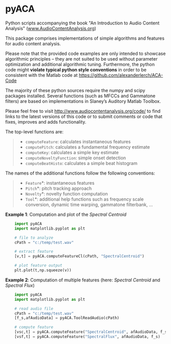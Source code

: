 # pyACA
Python scripts accompanying the book "An Introduction to Audio Content 
Analysis" (www.AudioContentAnalysis.org)

This package comprises implementations of simple algorithms and features for 
audio content analysis.

Please note that the provided code examples are only intended to showcase 
algorithmic principles – they are not suited to be used without 
parameter optimization and additional algorithmic tuning. Furthermore,
the python code might **violate typical python style conventions** in order to
be consistent with the Matlab code at 
https://github.com/alexanderlerch/ACA-Code

The majority of these python sources require the numpy and scipy packages installed. 
Several functions (such as MFCCs and Gammatone filters) are based on 
implementations in Slaney’s Auditory Matlab Toolbox.

Please feel free to visit http://www.audiocontentanalysis.org/code/
to find links to the latest versions of this code or to submit comments or code 
that fixes, improves and adds functionality.

The top-level functions are:
> - `computeFeature`: calculates instantaneous features 
> - `computePitch`: calculates a fundamental frequency estimate
> - `computeKey`: calculates a simple key estimate
> - `computeNoveltyFunction`: simple onset detection
> - `computeBeatHisto`: calculates a simple beat histogram

The names of the additional functions follow the following 
conventions:
> - `Feature`*: instantaneous features
> - `Pitch`*: pitch tracking approach
> - `Novelty`*: novelty function computation
> - `Tool`*: additional help functions such as frequency scale 
conversion, dynamic time warping, gammatone filterbank, ...

**Example 1**: Computation and plot of the _Spectral Centroid_

```python
	import pyACA
	import matplotlib.pyplot as plt 

	# file to analyze
	cPath = "c:/temp/test.wav"

	# extract feature
	[v,t] = pyACA.computeFeatureCl(cPath, "SpectralCentroid")

	# plot feature output
	plt.plot(t,np.squeeze(v))

```
**Example 2**: Computation of multiple features (here: _Spectral Centroid_ and _Spectral Flux_)

```python
	import pyACA
	import matplotlib.pyplot as plt 

	# read audio file
	cPath = "c:/temp/test.wav"
	[f_s,afAudioData] = pyACA.ToolReadAudio(cPath)

	# compute feature
	[vsc,t] = pyACA.computeFeature("SpectralCentroid", afAudioData, f_s)
	[vsf,t] = pyACA.computeFeature("SpectralFlux", afAudioData, f_s)

```


